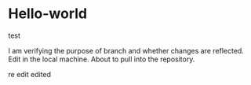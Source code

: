 # Hello-world
test


I am verifying the purpose of branch and whether changes are reflected.
Edit in the local machine.
About to pull into the repository.  

re edit
edited
